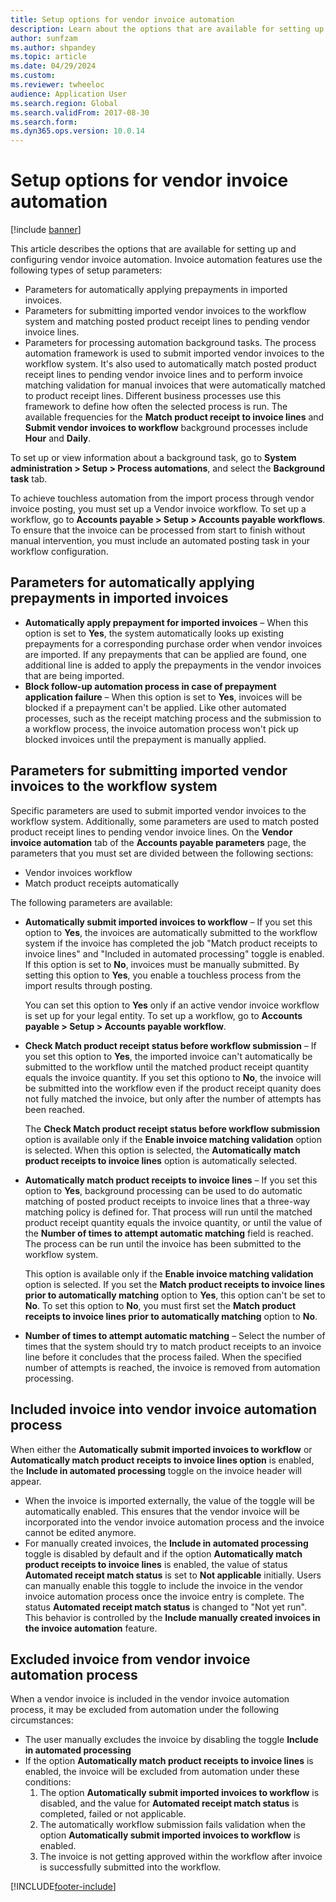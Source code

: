 ```yaml
---
title: Setup options for vendor invoice automation 
description: Learn about the options that are available for setting up and configuring vendor invoice automation, including overviews on parameters.
author: sunfzam
ms.author: shpandey
ms.topic: article
ms.date: 04/29/2024
ms.custom: 
ms.reviewer: twheeloc  
audience: Application User
ms.search.region: Global
ms.search.validFrom: 2017-08-30
ms.search.form:
ms.dyn365.ops.version: 10.0.14
---
```


# Setup options for vendor invoice automation

[!include [banner](../includes/banner.md)]

This article describes the options that are available for setting up and configuring vendor invoice automation. Invoice automation features use the following types of setup parameters:

- Parameters for automatically applying prepayments in imported invoices.
- Parameters for submitting imported vendor invoices to the workflow system and matching posted product receipt lines to pending vendor invoice lines.
- Parameters for processing automation background tasks. The process automation framework is used to submit imported vendor invoices to the workflow system. It's also used to automatically match posted product receipt lines to pending vendor invoice lines and to perform invoice matching validation for manual invoices that were automatically matched to product receipt lines. Different business processes use this framework to define how often the selected process is run. The available frequencies for the **Match product receipt to invoice lines** and **Submit vendor invoices to workflow** background processes include **Hour** and **Daily**.

To set up or view information about a background task, go to **System administration \> Setup \> Process automations**, and select the **Background task** tab.

To achieve touchless automation from the import process through vendor invoice posting, you must set up a Vendor invoice workflow. To set up a workflow, go to **Accounts payable > Setup > Accounts payable workflows**. To ensure that the invoice can be processed from start to finish without manual intervention, you must include an automated posting task in your workflow configuration.

## Parameters for automatically applying prepayments in imported invoices

- **Automatically apply prepayment for imported invoices** – When this option is set to **Yes**, the system automatically looks up existing prepayments for a corresponding purchase order when vendor invoices are imported. If any prepayments that can be applied are found, one additional line is added to apply the prepayments in the vendor invoices that are being imported.
- **Block follow-up automation process in case of prepayment application failure** – When this option is set to **Yes**, invoices will be blocked if a prepayment can't be applied. Like other automated processes, such as the receipt matching process and the submission to a workflow process, the invoice automation process won't pick up blocked invoices until the prepayment is manually applied. 

## Parameters for submitting imported vendor invoices to the workflow system

Specific parameters are used to submit imported vendor invoices to the workflow system. Additionally, some parameters are used to match posted product receipt lines to pending vendor invoice lines. On the **Vendor invoice automation** tab of the **Accounts payable parameters** page, the parameters that you must set are divided between the following sections:

- Vendor invoices workflow
- Match product receipts automatically

The following parameters are available:

- **Automatically submit imported invoices to workflow** – If you set this option to **Yes**, the invoices are automatically submitted to the workflow system if the invoice has completed the job "Match product receipts to invoice lines" and "Included in automated processing" toggle is enabled. If this option is set to **No**, invoices must be manually submitted. By setting this option to **Yes**, you enable a touchless process from the import results through posting.

    You can set this option to **Yes** only if an active vendor invoice workflow is set up for your legal entity. To set up a workflow, go to **Accounts payable \> Setup \> Accounts payable workflow**.

- **Check Match product receipt status before workflow submission** – If you set this option to **Yes**, the imported invoice can't automatically be submitted to the workflow until the matched product receipt quantity equals the invoice quantity. If you set this optiono to **No**, the invoice will be submitted into the workflow even if the product receipt quanity does not fully matched the invoice, but only after the number of attempts has been reached. 

    The **Check Match product receipt status before workflow submission** option is available only if the **Enable invoice matching validation** option is selected. When this option is selected, the **Automatically match product receipts to invoice lines** option is automatically selected.

- **Automatically match product receipts to invoice lines** – If you set this option to **Yes**, background processing can be used to do automatic matching of posted product receipts to invoice lines that a three-way matching policy is defined for. That process will run until the matched product receipt quantity equals the invoice quantity, or until the value of the **Number of times to attempt automatic matching** field is reached. The process can be run until the invoice has been submitted to the workflow system.

    This option is available only if the **Enable invoice matching validation** option is selected. If you set the **Match product receipts to invoice lines prior to automatically matching** option to **Yes**, this option can't be set to **No**. To set this option to **No**, you must first set the **Match product receipts to invoice lines prior to automatically matching** option to **No**.

- **Number of times to attempt automatic matching** – Select the number of times that the system should try to match product receipts to an invoice line before it concludes that the process failed. When the specified number of attempts is reached, the invoice is removed from automation processing.

## Included invoice into vendor invoice automation process
When either the **Automatically submit imported invoices to workflow** or **Automatically match product receipts to invoice lines option** is enabled, the **Include in automated processing** toggle on the invoice header will appear. 
- When the invoice is imported externally, the value of the toggle will be automatically enabled. This ensures that the vendor invoice will be incorporated into the vendor invoice automation process and the invoice cannot be edited anymore. 
- For manually created invoices, the **Include in automated processing** toggle is disabled by default and if the option **Automatically match product receipts to invoice lines** is enabled, the value of status **Automated receipt match status** is set to **Not applicable** initially. Users can manually enable this toggle to include the invoice in the vendor invoice automation process once the invoice entry is complete. The status **Automated receipt match status** is changed to "Not yet run". This behavior is controlled by the **Include manually created invoices in the invoice automation** feature.

## Excluded invoice from vendor invoice automation process
When a vendor invoice is included in the vendor invoice automation process, it may be excluded from automation under the following circumstances:
- The user manually excludes the invoice by disabling the toggle **Include in automated processing**
- If the option **Automatically match product receipts to invoice lines** is enabled, the invoice will be excluded from automation under these conditions:
  1. The option **Automatically submit imported invoices to workflow** is disabled, and the value for **Automated receipt match status** is completed, failed or not applicable.
  2. The automatically workflow submission fails validation when the option **Automatically submit imported invoices to workflow** is enabled.
  3. The invoice is not getting approved within the workflow after invoice is successfully submitted into the workflow. 

[!INCLUDE[footer-include](../../includes/footer-banner.md)]
